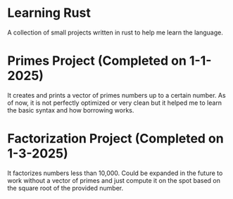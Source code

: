 # Learning Rust
A collection of small projects written in rust to help me learn the language.



# Primes Project (Completed on 1-1-2025)


It creates and prints a vector of primes numbers up to a certain number.
As of now, it is not perfectly optimized or very clean but it helped me to learn the basic syntax and how borrowing works.

# Factorization Project (Completed on 1-3-2025)

It factorizes numbers less than 10,000.
Could be expanded in the future to work without a vector of primes and just compute it on the spot based on the square root of the provided number.
